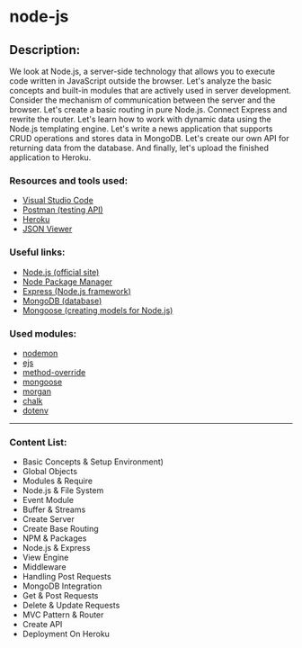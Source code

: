 # node-js
 
## Description:
We look at Node.js, a server-side technology that allows you to execute code written in JavaScript outside the browser. 
Let's analyze the basic concepts and built-in modules that are actively used in server development. 
Consider the mechanism of communication between the server and the browser. Let's create a basic routing in pure Node.js. 
Connect Express and rewrite the router. 
Let's learn how to work with dynamic data using the Node.js templating engine. 
Let's write a news application that supports CRUD operations and stores data in MongoDB. 
Let's create our own API for returning data from the database. 
And finally, let's upload the finished application to Heroku.

### Resources and tools used:
- [Visual Studio Code ](https://code.visualstudio.com)
- [Postman (testing API)](https://www.postman.com)
- [Heroku](http://heroku.com)
- [JSON Viewer](https://chrome.google.com/webstore/detail/json-viewer/gbmdgpbipfallnflgajpaliibnhdgobh?hl=ru)

### Useful links:
- [Node.js (official site)](https://nodejs.org/en/)
- [Node Package Manager](https://www.npmjs.com)
- [Express (Node.js framework)](https://expressjs.com/ru/)
- [MongoDB (database)](https://www.mongodb.com)
- [Mongoose (creating models for Node.js)](https://mongoosejs.com)

### Used modules:
- [nodemon](https://www.npmjs.com/package/nodemon)
- [ejs](https://www.npmjs.com/package/ejs)
- [method-override](https://www.npmjs.com/package/method-override)
- [mongoose](https://www.npmjs.com/package/mongoose)
- [morgan](https://www.npmjs.com/package/morgan)
- [chalk](https://www.npmjs.com/package/chalk)
- [dotenv](https://www.npmjs.com/package/dotenv)

---

### Content List:
- Basic Concepts & Setup Environment)
- Global Objects
- Modules & Require
- Node.js & File System
- Event Module
- Buffer & Streams
- Create Server
- Create Base Routing
- NPM & Packages
- Node.js & Express
- View Engine
- Middleware
- Handling Post Requests
- MongoDB Integration
- Get & Post Requests
- Delete & Update Requests
- MVC Pattern & Router
- Create API
- Deployment On Heroku
